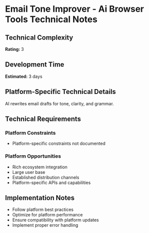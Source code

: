 # Email Tone Improver - Ai Browser Tools Technical Notes

## Technical Complexity
**Rating:** 3

## Development Time
**Estimated:** 3 days

## Platform-Specific Technical Details
AI rewrites email drafts for tone, clarity, and grammar.

## Technical Requirements

### Platform Constraints
- Platform-specific constraints not documented

### Platform Opportunities
- Rich ecosystem integration
- Large user base
- Established distribution channels
- Platform-specific APIs and capabilities

## Implementation Notes
- Follow platform best practices
- Optimize for platform performance
- Ensure compatibility with platform updates
- Implement proper error handling
